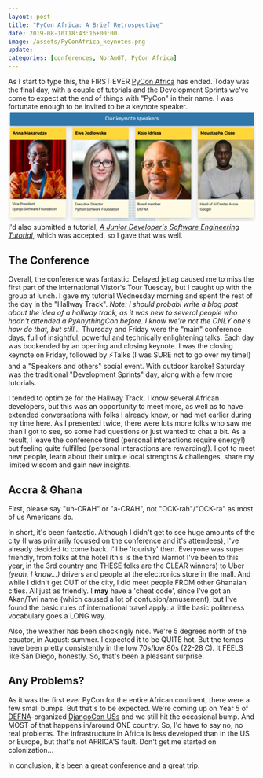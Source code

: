 ```yaml
---
layout: post
title: "PyCon Africa: A Brief Retrospective"
date: 2019-08-10T18:43:16+00:00
image: /assets/PyConAfrica_keynotes.png
update: 
categories: [conferences, NorAmGT, PyCon Africa]
---
```

As I start to type this, the FIRST EVER [PyCon Africa](https://africa.pycon.org/) has ended. Today was the final day, with a couple of tutorials and the Development Sprints we've come to expect at the end of things with "PyCon" in their name. I was fortunate enough to be invited to be a keynote speaker. ![PyCon Africa 2019 Keynote Speakers](/assets/PyConAfrica_keynotes.png) I'd also submitted a tutorial, [*A Junior Developer's Software Engineering Tutorial*](https://github.com/kojoidrissa/pyconafrica_tutorial), which was accepted, so I gave that was well.

## The Conference
Overall, the conference was fantastic. Delayed jetlag caused me to miss the first part of the International Vistor's Tour Tuesday, but I caught up with the group at lunch. I gave my tutorial Wednesday morning and spent the rest of the day in the "Hallway Track". *Note: I should probabl write a blog post about the idea of a hallway track, as it was new to several people who hadn't attended a PyAnythingCon before. I know we're not the ONLY one's how do that, but still...* Thursday and Friday were the "main" conference days, full of insightful, powerful and technically enlightening talks. Each day was bookended by an opening and closing keynote. I was the closing keynote on Friday, followed by ⚡️Talks (I was SURE not to go over my time!) and a "Speakers and others" social event. With outdoor karoke!  Saturday was the traditional "Development Sprints" day, along with a few more tutorials. 

I tended to optimize for the Hallway Track. I know several African developers, but this was an opportunity to meet more, as well as to have extended conversations with folks I already knew, or had met earlier during my time here. As I presented twice, there were lots more folks who saw me than I got to see, so some had questions or just wanted to chat a bit. As a result, I leave the conference tired (personal interactions require energy!) but feeling quite fulfilled (personal interactions are rewarding!). I got to meet new people, learn about their unique local strengths & challenges, share my limited wisdom and gain new insights.

## Accra & Ghana
First, please say "uh-CRAH" or "a-CRAH", not "OCK-rah"/"OCK-ra" as most of us Americans do.

In short, it's been fantastic. Although I didn't get to see huge amounts of the city (I was primarily focused on the conference and it's attendees), I've already decided to come back. I'll be 'touristy' then. Everyone was super friendly, from folks at the hotel (this is the third Marriot I've been to this year, in the 3rd country and THESE folks are the CLEAR winners) to Uber *(yeah, I know...)* drivers and people at the electronics store in the mall. And while I didn't get OUT of the city, I did meet people FROM other Ghanaian cities. All just as friendly. I **may** have a 'cheat code', since I've got an Akan/Twi name (which caused a lot of confusion/amusement), but I've found the basic rules of international travel apply: a little basic politeness vocabulary goes a LONG way.

Also, the weather has been shockingly nice. We're 5 degrees north of the equator, in August: summer. I expected it to be QUITE hot. But the temps have been pretty consistently in the low 70s/low 80s (22-28 C). It FEELS like San Diego, honestly. So, that's been a pleasant surprise.

## Any Problems?
As it was the first ever PyCon for the entire African continent, there were a few small bumps. But that's to be expected. We're coming up on Year 5 of [DEFNA](https://www.defna.org/)-organized [DjangoCon USs](https://2019.djangocon.us/) and we still hit the occasional bump. And MOST of that happens in/around ONE country. So, I'd have to say no, no real problems. The infrastructure in Africa is less developed than in the US or Europe, but that's not AFRICA'S fault. Don't get me started on colonization...

In conclusion, it's been a great conference and a great trip.
